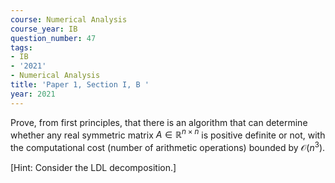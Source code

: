 ```yaml
---
course: Numerical Analysis
course_year: IB
question_number: 47
tags:
- IB
- '2021'
- Numerical Analysis
title: 'Paper 1, Section I, B '
year: 2021
---
```




Prove, from first principles, that there is an algorithm that can determine whether any real symmetric matrix $A \in \mathbb{R}^{n \times n}$ is positive definite or not, with the computational cost (number of arithmetic operations) bounded by $\mathcal{O}\left(n^{3}\right)$.

[Hint: Consider the LDL decomposition.]